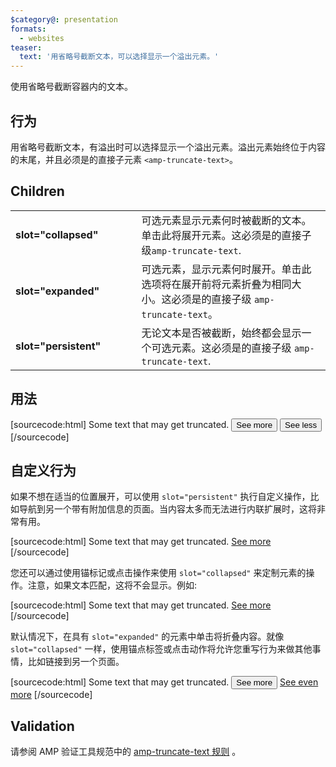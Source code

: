```yaml
---
$category@: presentation
formats:
  - websites
teaser:
  text: '用省略号截断文本，可以选择显示一个溢出元素。'
---
```



<!--
Copyright 2020 The AMP HTML Authors. All Rights Reserved.

Licensed under the Apache License, Version 2.0 (the "License");
you may not use this file except in compliance with the License.
You may obtain a copy of the License at

      http://www.apache.org/licenses/LICENSE-2.0

Unless required by applicable law or agreed to in writing, software
distributed under the License is distributed on an "AS-IS" BASIS,
WITHOUT WARRANTIES OR CONDITIONS OF ANY KIND, either express or implied.
See the License for the specific language governing permissions and
limitations under the License.
-->



使用省略号截断容器内的文本。

## 行为

用省略号截断文本，有溢出时可以选择显示一个溢出元素。溢出元素始终位于内容的末尾，并且必须是的直接子元素    `<amp-truncate-text>`。

## Children

<table>
  <tr>
    <td width="40%"><strong>slot="collapsed"</strong></td>
    <td>可选元素显示元素何时被截断的文本。单击此将展开元素。这必须是的直接子级<code>amp-truncate-text</code>.</td>
  </tr>
  <tr>
    <td width="40%"><strong>slot="expanded"</strong></td>
    <td>可选元素，显示元素何时展开。单击此选项将在展开前将元素折叠为相同大小。这必须是的直接子级 <code>amp-truncate-text</code>。</td>
  </tr>
  <tr>
    <td width="40%"><strong>slot="persistent"</strong></td>
    <td>无论文本是否被截断，始终都会显示一个可选元素。这必须是的直接子级 <code>amp-truncate-text</code>.</td>
  </tr>
</table>

## 用法

[sourcecode:html]
<amp-truncate-text layout="fixed" height="3em" width="20em">
  Some text that may get truncated.
  <button slot="collapsed">See more</button>
  <button slot="expanded">See less</button>
</amp-truncate-text>
[/sourcecode]

## 自定义行为

如果不想在适当的位置展开，可以使用 `slot="persistent"` 执行自定义操作，比如导航到另一个带有附加信息的页面。当内容太多而无法进行内联扩展时，这将非常有用。

[sourcecode:html]
<amp-truncate-text layout="fixed-height" height="3em">
  Some text that may get truncated.
  <a href="some/url" slot="persistent">See more</a>
</amp-truncate-text>
[/sourcecode]

您还可以通过使用锚标记或点击操作来使用 `slot="collapsed"` 来定制元素的操作。注意，如果文本匹配，这将不会显示。例如:

[sourcecode:html]
<amp-truncate-text layout="fixed-height" height="3em">
  Some text that may get truncated.
  <a href="some/url" slot="collapsed">See more</a>
</amp-truncate-text>
[/sourcecode]

默认情况下，在具有 `slot="expanded"` 的元素中单击将折叠内容。就像 `slot="collapsed"` 一样，使用锚点标签或点击动作将允许您重写行为来做其他事情，比如链接到另一个页面。

[sourcecode:html]
<amp-truncate-text layout="fixed-height" height="3em">
  Some text that may get truncated.
  <button slot="collapsed">See more</button>
  <a href="some/url" slot="expanded">See even more</a>
</amp-truncate-text>
[/sourcecode]

## Validation

请参阅 AMP 验证工具规范中的 [amp-truncate-text 规则](https://github.com/ampproject/amphtml/blob/master/extensions/amp-truncate-text/validator-amp-truncate-text.protoascii) 。